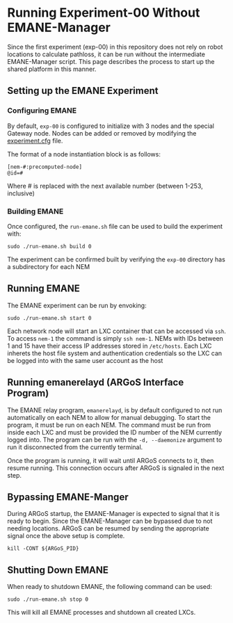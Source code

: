 # Running Experiment-00 Without EMANE-Manager
Since the first experiment (exp-00) in this repository does not rely on robot locations to calculate pathloss, it can be run without the intermediate EMANE-Manager script. This page describes the process to start up the shared platform in this manner.

## Setting up the EMANE Experiment
### Configuring EMANE
By default, `exp-00` is configured to initialize with 3 nodes and the special Gateway node. Nodes can be added or removed by modifying the [experiment.cfg](../exp-00/experiment.cfg) file.

The format of a node instantiation block is as follows:
```
[nem-#:precomputed-node]
@id=#
```
Where # is replaced with the next available number (between 1-253, inclusive)

### Building EMANE
Once configured, the `run-emane.sh` file can be used to build the experiment with:
```
sudo ./run-emane.sh build 0
```
The experiment can be confirmed built by verifying the `exp-00` directory has a subdirectory for each NEM

## Running EMANE
The EMANE experiment can be run by envoking:
```
sudo ./run-emane.sh start 0
```
Each network node will start an LXC container that can be accessed via `ssh`.
To access `nem-1` the command is simply `ssh nem-1`. NEMs with IDs between 1 and 15 have their access IP addresses stored in `/etc/hosts`. Each LXC inherets the host file system and authentication credentials so the LXC can be logged into with the same user account as the host

## Running emanerelayd (ARGoS Interface Program)
The EMANE relay program, `emanerelayd`, is by default configured to not run automatically on each NEM to allow for manual debugging. To start the program, it must be run on each NEM. The command must be run from inside each LXC and must be provided the ID number of the NEM currently logged into. The program can be run with the `-d, --daemonize` argument to run it disconnected from the currently terminal.

Once the program is running, it will wait until ARGoS connects to it, then resume running. This connection occurs after ARGoS is signaled in the next step.

## Bypassing EMANE-Manger
During ARGoS startup, the EMANE-Manager is expected to signal that it is ready to begin. Since the EMANE-Manager can be bypassed due to not needing locations. ARGoS can be resumed by sending the appropriate signal once the above setup is complete.
```
kill -CONT ${ARGoS_PID}
```

## Shutting Down EMANE
When ready to shutdown EMANE, the following command can be used:
```
sudo ./run-emane.sh stop 0
```
This will kill all EMANE processes and shutdown all created LXCs.